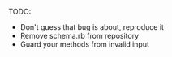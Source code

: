 TODO:
* Don't guess that bug is about, reproduce it
* Remove schema.rb from repository
* Guard your methods from invalid input